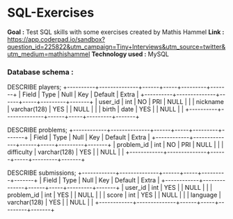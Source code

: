 # SQL-Exercises

**Goal :** Test SQL skills with some exercises created by Mathis Hammel
**Link :** https://app.coderpad.io/sandbox?question_id=225822&utm_campaign=Tiny+Interviews&utm_source=twitter&utm_medium=mathishammel
**Technology used :** MySQL

### Database schema :
DESCRIBE players;
+----------+--------------+------+-----+---------+-------+
| Field | Type | Null | Key | Default | Extra |
+----------+--------------+------+-----+---------+-------+
| user_id | int | NO | PRI | NULL | |
| nickname | varchar(128) | YES | | NULL | |
| birth | date | YES | | NULL | |
+----------+--------------+------+-----+---------+-------+

DESCRIBE problems;
+------------+--------------+------+-----+---------+-------+
| Field | Type | Null | Key | Default | Extra |
+------------+--------------+------+-----+---------+-------+
| problem_id | int | NO | PRI | NULL | |
| difficulty | varchar(128) | YES | | NULL | |
+------------+--------------+------+-----+---------+-------+

DESCRIBE submissions;
+------------+--------------+------+-----+---------+-------+
| Field | Type | Null | Key | Default | Extra |
+------------+--------------+------+-----+---------+-------+
| user_id | int | YES | | NULL | |
| problem_id | int | YES | | NULL | |
| score | int | YES | | NULL | |
| language | varchar(128) | YES | | NULL | |
+------------+--------------+------+-----+---------+-------+

